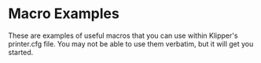 # Macro Examples

These are examples of useful macros that you can use within Klipper's printer.cfg file. You may not be able to use them verbatim, but it will get you started.

